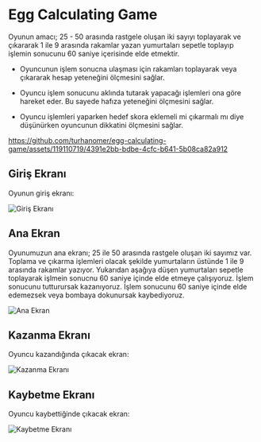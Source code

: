# Egg Calculating Game

Oyunun amacı; 25 - 50 arasında rastgele oluşan iki sayıyı toplayarak ve çıkararak 1 ile 9 arasında rakamlar yazan yumurtaları sepetle toplayıp işlemin sonucunu 60 saniye içerisinde elde etmektir. 
- Oyuncunun işlem sonucna ulaşması için rakamları toplayarak veya çıkararak hesap yeteneğini ölçmesini sağlar.

- Oyuncu işlem sonucunu aklında tutarak yapacağı işlemleri ona göre hareket eder. Bu sayede hafıza yeteneğini ölçmesini sağlar.

- Oyuncu işlemleri yaparken hedef skora eklemeli mi çıkarmalı mı diye düşünürken oyuncunun dikkatini ölçmesini sağlar.

https://github.com/turhanomer/egg-calculating-game/assets/119110719/4391e2bb-bdbe-4cfc-b641-5b08ca82a912

## Giriş Ekranı
Oyunun giriş ekranı:

![Giriş Ekranı](https://github.com/turhanomer/egg-calculating-game/assets/119110719/796b1f47-d242-426e-b1eb-d0605b674e35)

## Ana Ekran
Oyunumuzun ana ekranı; 25 ile 50 arasında rastgele oluşan iki sayımız var. Toplama ve çıkarma işlemleri olacak şekilde yumurtaların üstünde 1 ile 9 arasında rakamlar yazıyor. Yukarıdan aşağıya düşen yumurtaları sepetle toplayarak işlmein sonucnu 60 saniye içinde elde etmeye çalışıyoruz. İşlem sonucunu tutturursak kazanıyoruz. İşlem sonucunu 60 saniye içinde elde edemezsek veya bombaya dokunursak kaybediyoruz.

![Ana Ekran](https://github.com/turhanomer/egg-calculating-game/assets/119110719/06736ff2-cc8b-4e14-bf25-757ebe5823bc)

## Kazanma Ekranı
Oyuncu kazandığında çıkacak ekran:

![Kazanma Ekranı](https://github.com/turhanomer/egg-calculating-game/assets/119110719/9d4f6467-219d-40c8-9611-ea626630298a)

## Kaybetme Ekranı
Oyuncu kaybettiğinde çıkacak ekran:

![Kaybetme Ekranı](https://github.com/turhanomer/egg-calculating-game/assets/119110719/f34041ed-3e74-4839-8c8b-1e8c5e9421b5)
